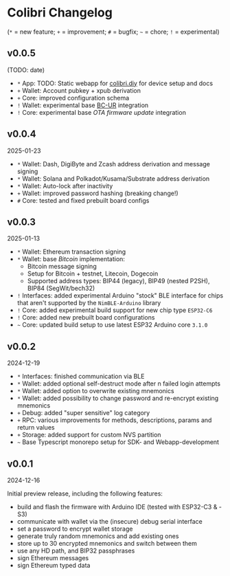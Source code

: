 # Colibri Changelog

(`*` = new feature; `+` = improvement; `#` = bugfix; `~` = chore; `!` = experimental)

## v0.0.5

(TODO: date)

- `*` App: TODO: Static webapp for [colibri.diy](https://colibri.diy) for device setup and docs
- `+` Wallet: Account pubkey + xpub derivation
- `+` Core: improved configuration schema
- `!` Wallet: experimental base [BC-UR](https://github.com/BlockchainCommons/bc-ur) integration
- `!` Core: experimental base _OTA firmware update_ integration

## v0.0.4

2025-01-23

- `*` Wallet: Dash, DigiByte and Zcash address derivation and message signing
- `*` Wallet: Solana and Polkadot/Kusama/Substrate address derivation
- `*` Wallet: Auto-lock after inactivity
- `+` Wallet: improved password hashing (breaking change!)
- `#` Core: tested and fixed prebuilt board configs

## v0.0.3

2025-01-13

- `*` Wallet: Ethereum transaction signing
- `*` Wallet: base _Bitcoin_ implementation:
  - Bitcoin message signing
  - Setup for Bitcoin + testnet, Litecoin, Dogecoin
  - Supported address types: BIP44 (legacy), BIP49 (nested P2SH), BIP84 (SegWit/bech32)
- `!` Interfaces: added experimental Arduino "stock" BLE interface for chips that aren't supported by the `NimBLE-Arduino` library
- `!` Core: added experimental build support for new chip type `ESP32-C6`
- `!` Core: added new prebuilt board configurations
- `~` Core: updated build setup to use latest ESP32 Arduino core `3.1.0`

## v0.0.2

2024-12-19

- `*` Interfaces: finished communication via BLE
- `*` Wallet: added optional self-destruct mode after n failed login attempts
- `*` Wallet: added option to overwrite existing mnemonics
- `*` Wallet: added possibility to change password and re-encrypt existing mnemonics
- `+` Debug: added "super sensitive" log category
- `+` RPC: various improvements for methods, descriptions, params and return values
- `+` Storage: added support for custom NVS partition
- `~` Base Typescript monorepo setup for SDK- and Webapp-development

## v0.0.1

2024-12-16

Initial preview release, including the following features:

- build and flash the firmware with Arduino IDE (tested with ESP32-C3 & -S3)
- communicate with wallet via the (insecure) debug serial interface
- set a password to encrypt wallet storage
- generate truly random mnemonics and add existing ones
- store up to 30 encrypted mnemonics and switch between them
- use any HD path, and BIP32 passphrases
- sign Ethereum messages
- sign Ethereum typed data
